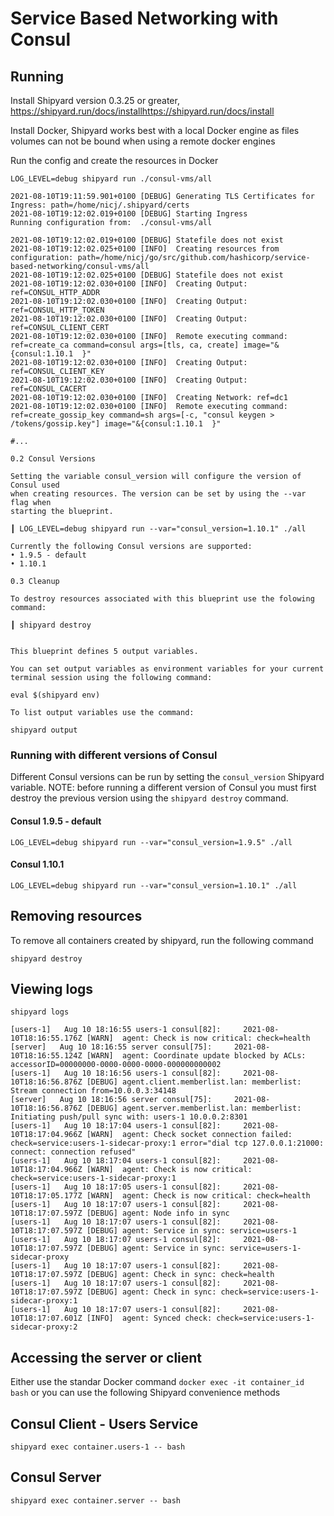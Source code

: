 # Service Based Networking with Consul

## Running

Install Shipyard version 0.3.25 or greater, https://shipyard.run/docs/installhttps://shipyard.run/docs/install  

Install Docker, Shipyard works best with a local Docker engine as files volumes can not be bound when using a remote docker engines  

Run the config and create the resources in Docker

```shell
LOG_LEVEL=debug shipyard run ./consul-vms/all
```

```shell
2021-08-10T19:11:59.901+0100 [DEBUG] Generating TLS Certificates for Ingress: path=/home/nicj/.shipyard/certs
2021-08-10T19:12:02.019+0100 [DEBUG] Starting Ingress
Running configuration from:  ./consul-vms/all

2021-08-10T19:12:02.019+0100 [DEBUG] Statefile does not exist
2021-08-10T19:12:02.025+0100 [INFO]  Creating resources from configuration: path=/home/nicj/go/src/github.com/hashicorp/service-based-networking/consul-vms/all
2021-08-10T19:12:02.025+0100 [DEBUG] Statefile does not exist
2021-08-10T19:12:02.030+0100 [INFO]  Creating Output: ref=CONSUL_HTTP_ADDR
2021-08-10T19:12:02.030+0100 [INFO]  Creating Output: ref=CONSUL_HTTP_TOKEN
2021-08-10T19:12:02.030+0100 [INFO]  Creating Output: ref=CONSUL_CLIENT_CERT
2021-08-10T19:12:02.030+0100 [INFO]  Remote executing command: ref=create_ca command=consul args=[tls, ca, create] image="&{consul:1.10.1  }"
2021-08-10T19:12:02.030+0100 [INFO]  Creating Output: ref=CONSUL_CLIENT_KEY
2021-08-10T19:12:02.030+0100 [INFO]  Creating Output: ref=CONSUL_CACERT
2021-08-10T19:12:02.030+0100 [INFO]  Creating Network: ref=dc1
2021-08-10T19:12:02.030+0100 [INFO]  Remote executing command: ref=create_gossip_key command=sh args=[-c, "consul keygen > /tokens/gossip.key"] image="&{consul:1.10.1  }"

#...

0.2 Consul Versions

Setting the variable consul_version will configure the version of Consul used
when creating resources. The version can be set by using the --var flag when
starting the blueprint.

┃ LOG_LEVEL=debug shipyard run --var="consul_version=1.10.1" ./all

Currently the following Consul versions are supported:
• 1.9.5 - default
• 1.10.1

0.3 Cleanup

To destroy resources associated with this blueprint use the folowing command:

┃ shipyard destroy


This blueprint defines 5 output variables.

You can set output variables as environment variables for your current terminal session using the following command:

eval $(shipyard env)

To list output variables use the command:

shipyard output
```

### Running with different versions of Consul

Different Consul versions can be run by setting the `consul_version` Shipyard variable. NOTE: before
running a different version of Consul you must first destroy the previous version using the `shipyard destroy` command.

#### Consul 1.9.5 - default

```
LOG_LEVEL=debug shipyard run --var="consul_version=1.9.5" ./all
```

#### Consul 1.10.1

```
LOG_LEVEL=debug shipyard run --var="consul_version=1.10.1" ./all
```

## Removing resources

To remove all containers created by shipyard, run the following command

```
shipyard destroy
```

## Viewing logs

```
shipyard logs
```

```
[users-1]   Aug 10 18:16:55 users-1 consul[82]:     2021-08-10T18:16:55.176Z [WARN]  agent: Check is now critical: check=health
[server]   Aug 10 18:16:55 server consul[75]:     2021-08-10T18:16:55.124Z [WARN]  agent: Coordinate update blocked by ACLs: accessorID=00000000-0000-0000-0000-000000000002
[users-1]   Aug 10 18:16:56 users-1 consul[82]:     2021-08-10T18:16:56.876Z [DEBUG] agent.client.memberlist.lan: memberlist: Stream connection from=10.0.0.3:34148
[server]   Aug 10 18:16:56 server consul[75]:     2021-08-10T18:16:56.876Z [DEBUG] agent.server.memberlist.lan: memberlist: Initiating push/pull sync with: users-1 10.0.0.2:8301
[users-1]   Aug 10 18:17:04 users-1 consul[82]:     2021-08-10T18:17:04.966Z [WARN]  agent: Check socket connection failed: check=service:users-1-sidecar-proxy:1 error="dial tcp 127.0.0.1:21000: connect: connection refused"
[users-1]   Aug 10 18:17:04 users-1 consul[82]:     2021-08-10T18:17:04.966Z [WARN]  agent: Check is now critical: check=service:users-1-sidecar-proxy:1
[users-1]   Aug 10 18:17:05 users-1 consul[82]:     2021-08-10T18:17:05.177Z [WARN]  agent: Check is now critical: check=health
[users-1]   Aug 10 18:17:07 users-1 consul[82]:     2021-08-10T18:17:07.597Z [DEBUG] agent: Node info in sync
[users-1]   Aug 10 18:17:07 users-1 consul[82]:     2021-08-10T18:17:07.597Z [DEBUG] agent: Service in sync: service=users-1
[users-1]   Aug 10 18:17:07 users-1 consul[82]:     2021-08-10T18:17:07.597Z [DEBUG] agent: Service in sync: service=users-1-sidecar-proxy
[users-1]   Aug 10 18:17:07 users-1 consul[82]:     2021-08-10T18:17:07.597Z [DEBUG] agent: Check in sync: check=health
[users-1]   Aug 10 18:17:07 users-1 consul[82]:     2021-08-10T18:17:07.597Z [DEBUG] agent: Check in sync: check=service:users-1-sidecar-proxy:1
[users-1]   Aug 10 18:17:07 users-1 consul[82]:     2021-08-10T18:17:07.601Z [INFO]  agent: Synced check: check=service:users-1-sidecar-proxy:2
```

## Accessing the server or client

Either use the standar Docker command `docker exec -it container_id bash` or you can use the following Shipyard convenience methods

## Consul Client - Users Service
```
shipyard exec container.users-1 -- bash
```

## Consul Server

```
shipyard exec container.server -- bash
```